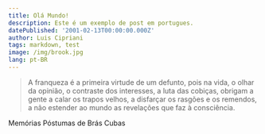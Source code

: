 ```yaml
---
title: Olá Mundo!
description: Este é um exemplo de post em portugues.
datePublished: '2001-02-13T00:00:00.000Z'
author: Luis Cipriani
tags: markdown, test
image: /img/brook.jpg
lang: pt-BR
---
```


> A franqueza é a primeira virtude de um defunto, pois na vida, o olhar da opinião, o contraste dos interesses, a luta das cobiças, obrigam a gente a calar os trapos velhos, a disfarçar os rasgões e os remendos, a não estender ao mundo as revelações que faz à consciência.

Memórias Póstumas de Brás Cubas
